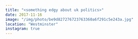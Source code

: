 ```yaml
---
title: "<something edgy about uk politics>"
date: 2017-11-16
image: "/img/photo/be9d827276723763360a6f291c5e243a.jpg"
location: "Westminster"
instagram: true
---
```


![<something edgy about uk politics>](/img/photo/be9d827276723763360a6f291c5e243a.jpg)
